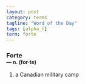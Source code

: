 ```yaml
---
layout: post
category: terms
tagline: "Word of the Day"
tags: [alpha_f]
term: forte
---
```


<h3>Forte<br/> <small>&mdash; n. (for<span>&middot;</span>te)</small></h3>
<p><ol>
<li>a Canadian military camp</li>
</ol></p>
